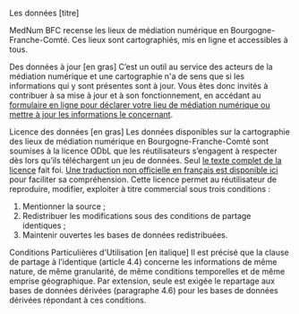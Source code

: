 Les données [titre]

MedNum BFC recense les lieux de médiation numérique en Bourgogne-Franche-Comté. Ces lieux sont cartographiés, mis en ligne et accessibles à tous.

Des données à jour [en gras]
C’est un outil au service des acteurs de la médiation numérique et une cartographie n'a de sens que si les informations qui y sont présentes sont à jour. Vous êtes donc invités à contribuer à sa mise à jour et à son fonctionnement, en accédant au <a href="https://mednum-bfc.fr/maj-lieu/" target=_blank>formulaire en ligne pour déclarer votre lieu de médiation numérique ou mettre à jour les informations le concernant</a>.

Licence des données [en gras]
Les données disponibles sur la cartographie des lieux de médiation numérique en Bourgogne-Franche-Comté sont soumises à la licence ODbL que les réutilisateurs s’engagent à respecter dès lors qu’ils téléchargent un jeu de données. Seul <a href="https://spdx.org/licenses/ODbL-1.0.html#licenseText" target=_blank>le texte complet de la licence</a> fait foi. <a href="https://vvlibri.org/fr/licence/odbl-10/legalcode/unofficial" target=_blank>Une traduction non officielle en français est disponible ici</a> pour faciliter sa compréhension.
Cette licence permet au réutilisateur de reproduire, modifier, exploiter à titre commercial sous trois conditions :
1.	Mentionner la source ; 
2.	Redistribuer les modifications sous des conditions de partage identiques ;
3.	Maintenir ouvertes les bases de données redistribuées.

Conditions Particulières d'Utilisation [en italique]
Il est précisé que la clause de partage à l’identique (article 4.4) concerne les informations de même nature, de même granularité, de même conditions temporelles et de même emprise géographique.
Par extension, seule est exigée le repartage aux bases de données dérivées (paragraphe 4.6) pour les bases de données dérivées répondant à ces conditions.

